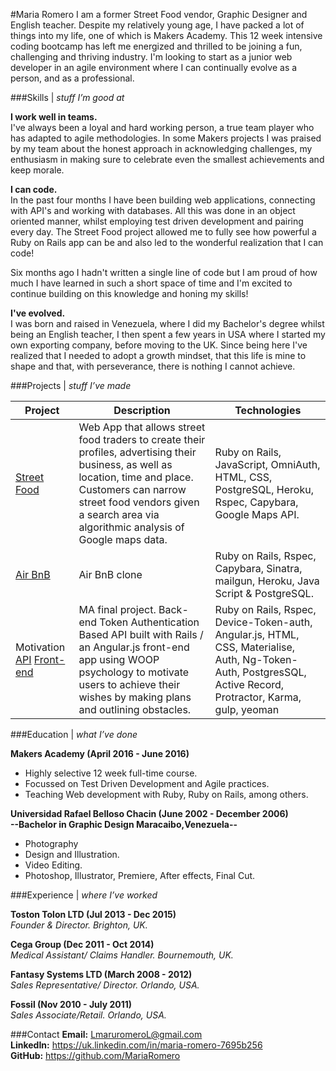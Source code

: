 
#Maria Romero
I am a former Street Food vendor, Graphic Designer and English teacher. Despite my relatively young age, I have packed a lot of things into my life, one of which is Makers Academy. This 12 week intensive coding bootcamp has left me energized and thrilled to be joining a fun, challenging and thriving industry. I'm looking to start as a junior web developer in an agile environment where I can continually evolve as a person, and as a professional.

###Skills | *stuff I’m good at*

**I work well in teams.**<br />
I've always been a loyal and hard working person, a true team player who has adapted to agile methodologies. In some Makers projects I was praised by my team about the honest approach in acknowledging challenges, my enthusiasm in making sure to celebrate even the smallest achievements and keep morale.

**I can code.**<br />
In the past four months I have been building web applications, connecting with API's and working with databases. All this was done in an object oriented manner, whilst employing test driven development and pairing every day. The Street Food project allowed me to fully see how powerful a Ruby on Rails app can be and also led to the wonderful realization that I can code!

Six months ago I hadn't written a single line of code but I am proud of how much I have learned in such a short space of time and I'm excited to continue building on this knowledge and honing my skills!

**I've evolved.**<br />
I was born and raised in Venezuela, where I did my Bachelor's degree whilst being an English teacher, I then spent a few years in USA where I started my own exporting company, before moving to the UK. Since being here I've realized that I needed to adopt a growth mindset, that this life is mine to shape and that, with perseverance, there is nothing I cannot achieve.

###Projects | *stuff I’ve made*

| Project                 | Description             | Technologies            |
|-------------------------|-------------------------|-------------------------|
| [Street Food](https://github.com/MariaRomero/streetFood) | Web App that allows street food traders to create their profiles, advertising their business, as well as location, time and place. Customers can narrow street food vendors given a search area via algorithmic analysis of Google maps data. | Ruby on Rails, JavaScript, OmniAuth, HTML, CSS, PostgreSQL, Heroku, Rspec, Capybara, Google Maps API. |
| [Air BnB](https://github.com/MariaRomero/air_bnb) | Air BnB clone | Ruby on Rails, Rspec, Capybara, Sinatra, mailgun, Heroku, Java Script & PostgreSQL. |
| Motivation [API](https://github.com/RobinHeathcote/Motivation) [Front-end](https://github.com/letianw91/motivation-angular) | MA final project. Back-end Token Authentication Based API built with Rails / an Angular.js front-end app using WOOP psychology to motivate users to achieve their wishes by making plans and outlining obstacles. | Ruby on Rails, Rspec, Device-Token-auth, Angular.js, HTML, CSS, Materialise, Auth, Ng-Token-Auth, PostgresSQL, Active Record, Protractor, Karma, gulp, yeoman |


###Education | *what I’ve done*

**Makers Academy (April 2016 - June 2016)** <br />
- Highly selective 12 week full-time course.
- Focussed on Test Driven Development and Agile practices.
- Teaching Web development with Ruby, Ruby on Rails, among others.

**Universidad Rafael Belloso Chacin (June 2002 - December 2006)** <br />
**--Bachelor in Graphic Design Maracaibo,Venezuela--**
- Photography
- Design and Illustration.
- Video Editing.
- Photoshop, Illustrator, Premiere, After effects, Final Cut.

###Experience | *where I’ve worked*

**Toston Tolon LTD (Jul 2013 - Dec 2015)**<br />
*Founder & Director. Brighton, UK.*

**Cega Group (Dec 2011 - Oct 2014)**<br />
*Medical Assistant/ Claims Handler. Bournemouth, UK.*

**Fantasy Systems LTD (March 2008 - 2012)**<br />
*Sales Representative/ Director. Orlando, USA.*

**Fossil (Nov 2010 - July 2011)**<br />
*Sales Associate/Retail. Orlando, USA.*

###Contact
**Email:** LmaruromeroL@gmail.com<br>
**LinkedIn:** https://uk.linkedin.com/in/maria-romero-7695b256<br>
**GitHub:** https://github.com/MariaRomero<br>
